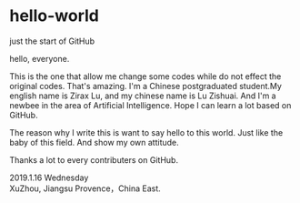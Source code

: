 # hello-world
just the start of GitHub

hello, everyone.

This is the one that allow me change some codes while do not effect the original codes. That's amazing. I'm a Chinese postgraduated student.My english name is Zirax Lu, and my chinese name is Lu Zishuai. And I'm a newbee in the area of Artificial Intelligence. Hope I can learn a lot based on GitHub. 

The reason why I write this is want to say hello to this world. Just like the baby of this field. And show my own attitude.

Thanks a lot to every contributers on GitHub.

2019.1.16  Wednesday    
XuZhou, Jiangsu Provence，China East.
